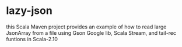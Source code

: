 # lazy-json
this Scala Maven project provides an example of how to read large JsonArray from a file using Gson Google lib, Scala Stream, and tail-rec funtions in Scala-2.10
